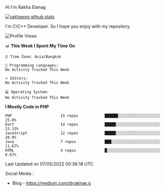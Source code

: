 Hi I'm Rakha Elanag


[![rakhaegg github stats](https://github-readme-stats.vercel.app/api?username=rakhaegg)](https://github.com/rakhaegg/rakhaegg)

I'm C\C++ Developer. So I hope you enjoy with my repository. 



<!--START_SECTION:waka-->
![Profile Views](http://img.shields.io/badge/Profile%20Views-0-blue)

📊 **This Week I Spent My Time On** 

```text
⌚︎ Time Zone: Asia/Bangkok

💬 Programming Languages: 
No Activity Tracked This Week

🔥 Editors: 
No Activity Tracked This Week

💻 Operating System: 
No Activity Tracked This Week

```

**I Mostly Code in PHP** 

```text
PHP                      15 repos            ██████░░░░░░░░░░░░░░░░░░░   25.0% 
Dart                     14 repos            █████░░░░░░░░░░░░░░░░░░░░   23.33% 
JavaScript               12 repos            █████░░░░░░░░░░░░░░░░░░░░   20.0% 
Java                     7 repos             ███░░░░░░░░░░░░░░░░░░░░░░   11.67% 
HTML                     4 repos             █░░░░░░░░░░░░░░░░░░░░░░░░   6.67%

```



 Last Updated on 07/05/2022 00:36:18 UTC
<!--END_SECTION:waka-->

Social Media : 
- Blog - https://medium.com/@rakhae.g
